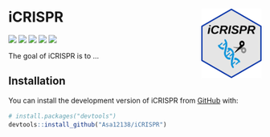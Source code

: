
<!-- README.md is generated from README.Rmd. Please edit that file -->

# iCRISPR <img src="man/figures/iCRISPR.png" align="right" width="120" />

<!-- badges: start -->

[![](https://img.shields.io/badge/blog-@asa-blue.svg)](https://asa-blog.netlify.app/)
[![](http://cranlogs.r-pkg.org/badges/grand-total/iCRISPR)](https://cran.r-project.org/package=iCRISPR)
[![](http://cranlogs.r-pkg.org/badges/last-month/iCRISPR)](https://cran.r-project.org/package=iCRISPR)
[![](https://www.r-pkg.org/badges/version/iCRISPR?color=green)](https://cran.r-project.org/package=iCRISPR)
[![](https://img.shields.io/badge/devel%20version-0.1.1-green.svg)](https://github.com/Asa12138/iCRISPR)
<!-- badges: end -->

The goal of iCRISPR is to …

## Installation

You can install the development version of iCRISPR from
[GitHub](https://github.com/) with:

``` r
# install.packages("devtools")
devtools::install_github("Asa12138/iCRISPR")
```
